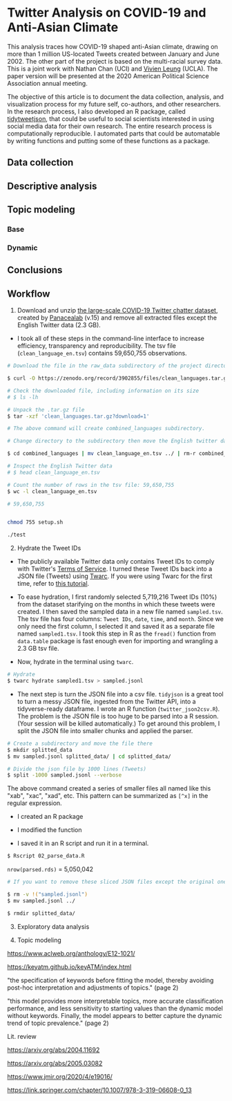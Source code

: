 
# Twitter Analysis on COVID-19 and Anti-Asian Climate

This analysis traces how COVID-19 shaped anti-Asian climate, drawing on more than 1 million US-located Tweets created between January and June 2002. The other part of the project is based on the multi-racial survey data. This is a joint work with Nathan Chan (UCI) and [Vivien Leung](https://sites.google.com/view/vivienleung/home) (UCLA). The paper version will be presented at the 2020 American Political Science Association annual meeting.

The objective of this article is to document the data collection, analysis, and visualization process for my future self, co-authors, and other researchers. In the research process, I also developed an R package, called [tidytweetjson](https://github.com/jaeyk/tidytweetjson), that could be useful to social scientists interested in using social media data for their own research. The entire research process is computationally reproducible. I automated parts that could be automatable by writing functions and putting some of these functions as a package.

## Data collection

## Descriptive analysis

## Topic modeling

### Base

### Dynamic

## Conclusions

## Workflow
1. Download and unzip [the large-scale COVID-19 Twitter chatter dataset](https://zenodo.org/record/3902855#.XvZFBXVKhEZ), created by [Panacealab](http://www.panacealab.org/) (v.15) and remove all extracted files except the English Twitter data (2.3 GB).

- I took all of these steps in the command-line interface to increase efficiency, transparency and reproducibility. The tsv file (`clean_language_en.tsv`) contains 59,650,755 observations.

```bash
# Download the file in the raw_data subdirectory of the project directory

$ curl -O https://zenodo.org/record/3902855/files/clean_languages.tar.gz?download=1

# Check the downloaded file, including information on its size
# $ ls -lh

# Unpack the .tar.gz file
$ tar -xzf 'clean_languages.tar.gz?download=1'

# The above command will create combined_languages subdirectory.

# Change directory to the subdirectory then move the English twitter data to the parent directory and then remove the subdirectory

$ cd combined_languages | mv clean_language_en.tsv ../ | rm-r combined_languages/

# Inspect the English Twitter data
# $ head clean_language_en.tsv

# Count the number of rows in the tsv file: 59,650,755
$ wc -l clean_language_en.tsv

# 59,650,755
```

```bash

```

```bash
chmod 755 setup.sh

./test
```
2. Hydrate the Tweet IDs

- The publicly available Twitter data only contains Tweet IDs to comply with Twitter's [Terms of Service](https://developer.twitter.com/en/developer-terms/agreement-and-policy). I turned these Tweet IDs back into a JSON file (Tweets) using [Twarc](https://github.com/DocNow/twarc). If you were using Twarc for the first time, refer to [this tutorial](https://github.com/alblaine/twarc-tutorial).

- To ease hydration, I first randomly selected 5,719,216 Tweet IDs (10%) from the dataset starifying on the months in which these tweets were created. I then saved the sampled data in a new file named `sampled.tsv`. The tsv file has four columns: `Tweet IDs`, `date`, `time`, and `month`. Since we only need the first column, I selected it and saved it as a separate file named `sampled1.tsv`. I took this step in R as the `fread()` function from `data.table` package is fast enough even for importing and wrangling a 2.3 GB tsv file.

- Now, hydrate in the terminal using `twarc`.

```bash
# Hydrate
$ twarc hydrate sampled1.tsv > sampled.jsonl

```

- The next step is turn the JSON file into a csv file. `tidyjson` is a great tool to turn a messy JSON file, ingested from the Twitter API, into a tidyverse-ready dataframe. I wrote an R function (`twitter_json2csv.R`). The problem is the JSON file is too huge to be parsed into a R session. (Your session will be killed automatically.) To get around this problem, I split the JSON file into smaller chunks and applied the parser.

```bash
# Create a subdirectory and move the file there
$ mkdir splitted_data
$ mv sampled.jsonl splitted_data/ | cd splitted_data/

# Divide the json file by 1000 lines (Tweets)
$ split -1000 sampled.jsonl --verbose
```

The above command created a series of smaller files all named like this "xab", "xac", "xad", etc. This pattern can be summarized as `[^x]` in the regular expression.

- I created an R package

- I modified the function

- I saved it in an R script and run it in a terminal.

```bash
$ Rscript 02_parse_data.R
```

`nrow(parsed.rds)` = 5,050,042

```bash
# If you want to remove these sliced JSON files except the original one then type

$ rm -v !("sampled.jsonl")
$ mv sampled.jsonl ../

$ rmdir splitted_data/
````
3. Exploratory data analysis

4. Topic modeling

https://www.aclweb.org/anthology/E12-1021/

https://keyatm.github.io/keyATM/index.html

"the specification of keywords before fitting the model, thereby avoiding post-hoc
interpretation and adjustments of topics." (page 2)

"this model provides more interpretable topics, more accurate classification performance, and less sensitivity to starting values than the dynamic model without keywords. Finally, the model appears to better capture the dynamic trend of topic prevalence." (page 2)

Lit. review

https://arxiv.org/abs/2004.11692

https://arxiv.org/abs/2005.03082

https://www.jmir.org/2020/4/e19016/

https://link.springer.com/chapter/10.1007/978-3-319-06608-0_13
